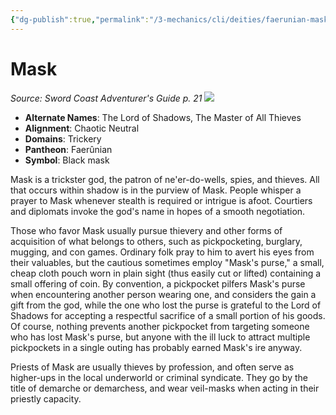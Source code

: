 ```yaml
---
{"dg-publish":true,"permalink":"/3-mechanics/cli/deities/faerunian-mask-scag/","tags":["ttrpg-cli/compendium/src/5e/scag","ttrpg-cli/deity/faerunian","ttrpg-cli/domain/trickery"],"noteIcon":""}
---
```


# Mask
*Source: Sword Coast Adventurer's Guide p. 21* 
![](3-Mechanics/CLI/deities/img/scag-symbol-of-mask.webp#symbol)

- **Alternate Names**: The Lord of Shadows, The Master of All Thieves
- **Alignment**: Chaotic Neutral
- **Domains**: Trickery
- **Pantheon**: Faerûnian
- **Symbol**: Black mask

Mask is a trickster god, the patron of ne'er-do-wells, spies, and thieves. All that occurs within shadow is in the purview of Mask. People whisper a prayer to Mask whenever stealth is required or intrigue is afoot. Courtiers and diplomats invoke the god's name in hopes of a smooth negotiation.

Those who favor Mask usually pursue thievery and other forms of acquisition of what belongs to others, such as pickpocketing, burglary, mugging, and con games. Ordinary folk pray to him to avert his eyes from their valuables, but the cautious sometimes employ "Mask's purse," a small, cheap cloth pouch worn in plain sight (thus easily cut or lifted) containing a small offering of coin. By convention, a pickpocket pilfers Mask's purse when encountering another person wearing one, and considers the gain a gift from the god, while the one who lost the purse is grateful to the Lord of Shadows for accepting a respectful sacrifice of a small portion of his goods. Of course, nothing prevents another pickpocket from targeting someone who has lost Mask's purse, but anyone with the ill luck to attract multiple pickpockets in a single outing has probably earned Mask's ire anyway.

Priests of Mask are usually thieves by profession, and often serve as higher-ups in the local underworld or criminal syndicate. They go by the title of demarche or demarchess, and wear veil-masks when acting in their priestly capacity.